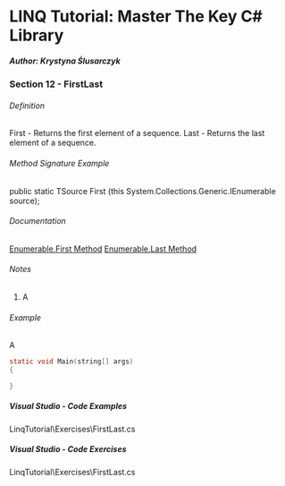# LINQ Tutorial: Master The Key C# Library

##### Author: Krystyna Ślusarczyk

### Section 12 - FirstLast

###### Definition
First - Returns the first element of a sequence.
Last - Returns the last element of a sequence.

###### Method Signature Example
public static TSource First<TSource> (this System.Collections.Generic.IEnumerable<TSource> source);

###### Documentation
[Enumerable.First Method](https://learn.microsoft.com/en-us/dotnet/api/system.linq.enumerable.first)
[Enumerable.Last Method](https://learn.microsoft.com/en-us/dotnet/api/system.linq.enumerable.last)

###### Notes
1. A

###### Example
A

```c
static void Main(string[] args)
{

}
```

##### Visual Studio - Code Examples

LinqTutorial\Exercises\FirstLast.cs

##### Visual Studio - Code Exercises

LinqTutorial\Exercises\FirstLast.cs
